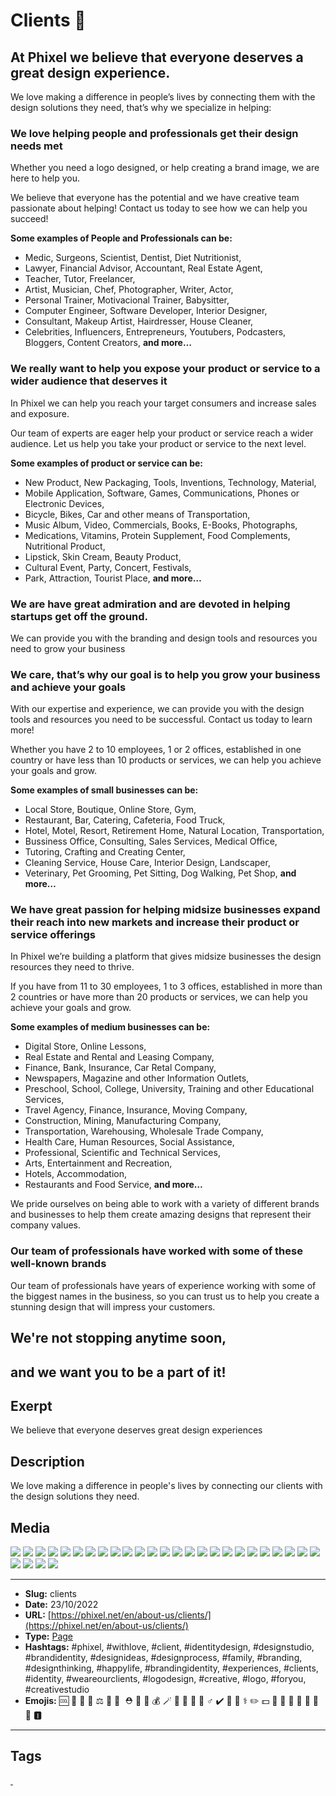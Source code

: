 # Clients 🤝
## At Phixel we believe that everyone deserves a great design experience.

We love making a difference in people’s lives by connecting them with the design solutions they need, that’s why we specialize in helping:

### We love helping people and professionals get their design needs met

Whether you need a logo designed, or help creating a brand image, we are here to help you.

We believe that everyone has the potential and we have creative team passionate about helping! Contact us today to see how we can help you succeed!

**Some examples of People and Professionals can be:**

- Medic, Surgeons, Scientist, Dentist, Diet Nutritionist, 
- Lawyer, Financial Advisor, Accountant, Real Estate Agent, 
- Teacher, Tutor, Freelancer, 
- Artist, Musician, Chef, Photographer, Writer, Actor, 
- Personal Trainer, Motivacional Trainer, Babysitter, 
- Computer Engineer, Software Developer, Interior Designer, 
- Consultant, Makeup Artist, Hairdresser, House Cleaner, 
- Celebrities, Influencers, Entrepreneurs, Youtubers, Podcasters, Bloggers, Content Creators, 
**and more…**

### We really want to help you expose your product or service to a wider audience that deserves it

In Phixel we can help you reach your target consumers and increase sales and exposure.

Our team of experts are eager help your product or service reach a wider audience. Let us help you take your product or service to the next level.

**Some examples of product or service can be:**

- New Product, New Packaging, Tools, Inventions, Technology, Material, 
- Mobile Application, Software, Games, Communications, Phones or Electronic Devices, 
- Bicycle, Bikes, Car and other means of Transportation, 
- Music Album, Video, Commercials, Books, E-Books, Photographs, 
- Medications, Vitamins, Protein Supplement, Food Complements, Nutritional Product, 
- Lipstick, Skin Cream, Beauty Product, 
- Cultural Event, Party, Concert, Festivals, 
- Park, Attraction, Tourist Place, 
**and more…**

### We are have great admiration and are devoted in helping startups get off the ground.

We can provide you with the branding and design tools and resources you need to grow your business

### We care, that’s why our goal is to help you grow your business and achieve your goals

With our expertise and experience, we can provide you with the design tools and resources you need to be successful. Contact us today to learn more!

Whether you have 2 to 10 employees, 1 or 2 offices, established in one country or have less than 10 products or services, we can help you achieve your goals and grow.

**Some examples of small businesses can be:**

- Local Store, Boutique, Online Store, Gym, 
- Restaurant, Bar, Catering, Cafeteria, Food Truck, 
- Hotel, Motel, Resort, Retirement Home, Natural Location, Transportation, 
- Bussiness Office, Consulting, Sales Services, Medical Office, 
- Tutoring, Crafting and Creating Center, 
- Cleaning Service, House Care, Interior Design, Landscaper, 
- Veterinary, Pet Grooming, Pet Sitting, Dog Walking, Pet Shop, 
**and more…**

### We have great passion for helping midsize businesses expand their reach into new markets and increase their product or service offerings

In Phixel we’re building a platform that gives midsize businesses the design resources they need to thrive.

If you have from 11 to 30 employees, 1 to 3 offices, established in more than 2 countries or have more than 20 products or services, we can help you achieve your goals and grow.

**Some examples of medium businesses can be:**

- Digital Store, Online Lessons, 
- Real Estate and Rental and Leasing Company, 
- Finance, Bank, Insurance, Car Retal Company, 
- Newspapers, Magazine and other Information Outlets, 
- Preschool, School, College, University, Training and other Educational Services, 
- Travel Agency, Finance, Insurance, Moving Company, 
- Construction, Mining, Manufacturing Company, 
- Transportation, Warehousing, Wholesale Trade Company, 
- Health Care, Human Resources, Social Assistance, 
- Professional, Scientific and Technical Services, 
- Arts, Entertainment and Recreation, 
- Hotels, Accommodation, 
- Restaurants and Food Service, 
**and more…**

We pride ourselves on being able to work with a variety of different brands and businesses to help them create amazing designs that represent their company values.

### Our team of professionals have worked with some of these well-known brands

Our team of professionals have years of experience working with some of the biggest names in the business, so you can trust us to help you create a stunning design that will impress your customers.

## We're not stopping anytime soon, 
and we want you to be a part of it!
------------
## Exerpt
We believe that everyone deserves great design experiences
## Description
We love making a difference in people's lives by connecting our clients with the design solutions they need.
## Media
<img src="media/31a2e984/clients.jpg">
<img src="media/d110d0e7/logo-alpina.png">
<img src="media/914991f9/logo-argos.png">
<img src="media/6d18b5b6/logo-bancoldex.png">
<img src="media/dbfdf078/logo-bancolombia.png">
<img src="media/8689cd03/logo-bavaria.png">
<img src="media/6570cabb/logo-berlinas.png">
<img src="media/6fc73d17/logo-caf.png">
<img src="media/4ac325a5/logo-camara-de-comercio-bogota.png">
<img src="media/60422c93/logo-citroen.png">
<img src="media/ab268d9d/logo-creamhelado.png">
<img src="media/0891e4d7/logo-davivienda.png">
<img src="media/4603b16a/logo-delipavo.png">
<img src="media/566dd626/logo-dove.png">
<img src="media/7f9cbfa4/logo-drummond.png">
<img src="media/8d3c8c55/logo-ecopetrol.png">
<img src="media/b49497f9/logo-huggies.png">
<img src="media/f14cbad5/logo-hyundai.png">
<img src="media/77d256af/logo-isa.png">
<img src="media/d074f1bc/logo-lafayette.png">
<img src="media/8cb10ce3/logo-movistar.png">
<img src="media/ece5c15c/logo-nestle.png">
<img src="media/62173b1b/logo-renault.png">
<img src="media/1b0bcd26/logo-seguros-bolivar.png">
<img src="media/0e8fe3bf/logo-soho.png">
<img src="media/428c3b60/logo-telefonica.png">
<img src="media/a8f4107f/logo-tigo.png">
<img src="media/8b0396eb/logo-une.png">
<img src="media/ff9615bb/logo-xbox.png">

------------
- **Slug:** clients
- **Date:** 23/10/2022
- **URL:** [https://phixel.net/en/about-us/clients/](https://phixel.net/en/about-us/clients/)
- **Type:** [Page](#page)
- **Hashtags:** #phixel, #withlove, #client, #identitydesign, #designstudio, #brandidentity, #designideas, #designprocess, #family, #branding, #designthinking, #happylife, #brandingidentity, #experiences, #clients, #identity, #weareourclients, #logodesign, #creative, #logo, #foryou, #creativestudio
- **Emojis:** 🆒 🔬 👨 🏻 ⚖️ 🏫 👧 ️️ ⛑️ 🏾 🚒 💰 🪄 🧑 ‍✈ 🚀 🧔 ‍♂ ✔️ 🎨 👩 ⚕️ ✏️ 💵 🤝 💼 💊 🤵 🌾 🍳 🎉 🅸

------------
## Tags
[ ](# )
